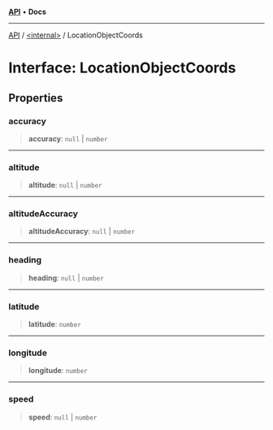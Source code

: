 [**API**](../../README.md) • **Docs**

***

[API](../../README.md) / [\<internal\>](../README.md) / LocationObjectCoords

# Interface: LocationObjectCoords

## Properties

### accuracy

> **accuracy**: `null` \| `number`

***

### altitude

> **altitude**: `null` \| `number`

***

### altitudeAccuracy

> **altitudeAccuracy**: `null` \| `number`

***

### heading

> **heading**: `null` \| `number`

***

### latitude

> **latitude**: `number`

***

### longitude

> **longitude**: `number`

***

### speed

> **speed**: `null` \| `number`
